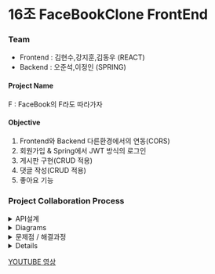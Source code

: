# 16조 FaceBookClone FrontEnd

### Team
+ Frontend : 김현수,강지훈,김동우 (REACT)
+ Backend :  오준석,이정인 (SPRING)

#### Project Name
F : FaceBook의 F라도 따라가자

#### Objective
1. Frontend와 Backend 다른환경에서의 연동(CORS)
2. 회원가입 & Spring에서 JWT 방식의 로그인
3. 게시판 구현(CRUD 적용)
4. 댓글 작성(CRUD 적용)
5. 좋아요 기능

### Project Collaboration Process
<details markdown = "1">
<summary>
API설계
</summary>
 <div style="width:700px; margin: auto" >

[NOTION](https://www.notion.so/5-0b6bbc932fe3490093273e632f312d9f) 

### 로그인/회원가입
|기능　　　　　|Method|URL|Request|Response|
|---|---|---|---|---|
|로그인|POST|/user/login|{<br>userId: userId<br>pwd: pwd<br>}|{<br>statusCode : 200<br>responseMessage: 로그인 성공<br>jwtToken: jwtToken,<br>userId: userId<br>}|
|회원가입|POST|/user/register|{<br>userId: userId<br>pwd: pwd<br>fistName: fistName<br>lastName: lastName<br>birth: birth<br>sex: sex<br>}|{<br>firstName: firstName<br>lastName: lastName<br>sex: sex<br>birth: birth<br>id: id<br>responseMessage: responseMessage<br>userId: userId<br>statusCode: statusCode<br>result: result<br>}|
|사용자 프로필 이미지 변경|PUT|/user/info<br> optional Header :Authorization="Bearer<br>  eyJhbGciOiJIUzI<br> 1NiJ9.eyJzdWIiOiJy<br> b2NraW5d4cCI6<br> MTYzNDY1MzEwN<br> n0.fR3PrXfjAGWD8<br> 5YaXw9dmXSvXcJ9<br> dBtvnb2sHsS9j_U"|{<br>imageUrl: imageUrl<br>}|{<br>statusCode : 200<br>responseMessage: 사용자 이미지 수정 완료<br>userId: userId<br>imageUrl: imageUrl<br>}|
|사용자 정보 조회|POST|/user/info<br> optional Header :<br>Authorization="Bearer<br> eyJhbGciOiJIUzI1<br>NiJ9.eyJzdWIiOiJy<br>b2NraW5<br>d4cCI6MTYzNDY<br>1MzEwNn0.fR3PrXf<br>jAGWD85YaXw9dmXSvXcJ9<br>dBtvnb2sHsS9j_U"|-|{<br>statusCode : 200<br>responseMessage: 사용자 정보 전달<br>userId: userId<br>firstName: firstName<br>lastName: lastName<br>imageUrl: imageUrl<br>}|
|전체 사용자 정보 조회|GET|/user/list<br>Header :<br> Authorization="Bearer <br> eyJhbGciOiJIUzI1N<br> iJ9.eyJzdWIiO<br> iJyb2NraW5d4cCI6MTYz<br> NDY1MzEwNn0.fR3P<br> rXfjAGWD85YaXw<br> 9dmXSvXcJ9dBtvnb2<br> sHsS9j_U"<br> 토큰 헤더 추가하면<br>  로그인한 유저 정보를<br>  뺀 나머지 유저<br>  정보 전달|-|{<br>statusCode : 200<br>responseMessage: 사용자 리스트 전달<br>users:[{<br>userId: userId<br>firstName: firstName<br>lastName: lastName<br>imageUrl: imageUrl<br>}]<br>}|

### 게시글,댓글
|기능　　　　　|Method|URL|Request|Response|
|---|---|---|---|---|
|게시글 작성|POST|/post|{<br>content: content<br>imageUrl: imageUrl<br>}|{<br>statusCode : 200<br>responseMessage: 게시글 작성 성공<br>}|
|게시글 수정|PUT|/post/{postId}<br>Header :<br>Authorization="Bearer<br> eyJhbGciOiJIUz<br>I1NiJ9.eyJzdWIi<br>OiJyb2NraW5d4<br>cCI6MTYzNDY<br>MzEwNn0.fR3PrX<br>fjAGWD85YaXw9<br>dmXSvXcJ9dBt<br>vnb2sHsS9j_U"|{<br>content: content<br>imageUrl: imageUrl<br>}|{<br>post: {<br>postId: postId<br>content: content<br>imageUrl: imageUrl<br>createdAt: createdAt<br>firstName: firstName<br>lastName: lastName<br>likeCount: likeCount<br>commentCount: commentCount<br>comments: comments<br>liked: liked<br>},<br>responseMessage: <br>responseMessage<br>statusCode: <br>statusCode<br>}|
|게시글 삭제|DELETE|/post/{postId}<br>Header : Authorization="Bearer<br> eyJhbGciOiJIUzI<br>1NiJ9.eyJzdWIiOiJyb<br>2NraW5d4cCI6MTYzNDY1<br>MzEwNn0.fR3PrX<br>fjAGWD85YaXw9dmX<br>SvXcJ9dBtvnb2<br>sHsS9j_U"|-|{<br>statusCode : 200<br>responseMessage: 게시글 삭제 성공<br>}|
|게시글 조회|GET|/post?page=page<br>optional <br>Header : Authorization="Bearer<br> eyJhbGciOiJIUzI1Ni<br>J9.eyJzdWIiOiJ<br>yb2NraW5d4cCI6MTYzND<br>Y1MzEwNn0.fR3PrXf<br>jAGWD85YaXw9dmXS<br>vXcJ9dBtvnb2s<br>HsS9j_U"<br>토큰 헤더 추가하면<br> 로그인한 사용자의<br> 게시글별 좋아요<br> 상태 확인 가능<br>추가하지 않으면 <br>모든 게시글 좋아요<br> 상태 false 및 <br>username = "guest"|-|{<br>statusCode : 200<br>responseMessage: 게시글 조회 성공<br>page: page<br>totalPage: totalPage<br>username: username<br>userImageUrl: userImageUrl<br>posts:[{<br>postId: postId<br>content: content<br>imageUrl: imageUrl<br>createdAt: createdAt<br>firstName: firstName<br>lastName: lastName<br>likeCount: likeCount<br>commentCount: commentCount<br>isLiked: isLiked<br>comments: [{<br>commentId:commentId<br>content:content<br>userImageUrl: userImageUrl<br>createdAt: createdAt<br>userId: userId<br>firstName: firstName<br>lastName: lastName}]<br>}]<br>}|
|댓글삭제|DELETE|/comment/{commentId}<br>Header :<br> Authorization="Bearer <br>eyJhbGciOiJ<br>IUzI1NiJ9.eyJzdW<br>IiOiJyb2Nr<br>aW5d4cCI6MTY<br>NDY1MzEwNn0.f<br>R3PrXfjAGWD85Ya<br>Xw9dmXSvXcJ9d<br>Btvnb2sHsS9j_U"|-|{<br>statusCode : 200<br>responseMessage: 댓글 삭제 성공<br>postId: postId<br>}|
|댓글수정|PUT|/comment/{commentId}<br>Header :<br> Authorization="Bearer<br> eyJhbGciOiJIUzI1Ni<br>J9.eyJzdWIiOiJyb2NraW<br>5d4cCI6MTYzNDY1Mz<br>EwNn0.fR3PrXfjAGWD<br>85YaXw9dmXSvXc<br>J9dBtvnb2sHsS9j_U"|{<br>content: content<br>}|{<br>comment: {<br>commentId: commentId<br>content: content<br>createdAt: createdAt<br>userId: userId<br>userImageUrl: userImageUrl<br>firstName: firstName<br>lastName: lastName<br>},<br>postId: postId<br>responseMessage: 댓글 수정 성공<br>statusCode: 200<br>}|
|댓글작성|POST|/comment<br>Header : <br>Authorization="Bearer<br> eyJhbGciOiJIUzI1N<br>iJ9.eyJzdWIiOiJyb<br>2NraW5d4cCI6MTYzND<br>Y1MzEwNn0.fR3Pr<br>XfjAGWD85YaXw9dm<br>XSvXcJ9dBtvn<br>b2sHsS9j_U"|{<br>content: content<br>postId: postId<br>}|{<br>statusCode : 200<br>responseMessage: 댓글 생성 성공<br>comment: {<br>commentId:commentId<br>content:content<br>userImageUrl: userImageUrl<br>createdAt: createdAt<br>userId: userId<br>firstName: firstName<br>lastName: lastName}<br>}|
|좋아요 변경|POST|/post/{postId}/like<br>Header : <br>Authorization="Bearer<br> eyJhbGciOiJIUzI<br>1NiJ9.eyJzdWIiOiJyb<br>2NraW5d4cCI6MTYzNDY<br>1MzEwNn0.fR3PrXfj<br>AGWD85YaXw9dmXSvX<br>cJ9dBtvnb2sHsS9j_U"|-|{<br>isLiked: isLiked<br>statusCode : 200<br>responseMessage: 좋아요 변경 성공<br>}|



 </div></details>

<details markdown = "1">
<summary>
Diagrams
</summary>
 <div>
<img src= "https://media.vlpt.us/images/junseokoo/post/982e77ed-0fde-4d5b-8dcd-3ddfed639e69/image.png">
 </div></details>


<details markdown = "1">
<summary>
문제점 / 해결과정
</summary>

+ ## 페이스북의 아이콘 및 스타일 그대로 따라하기
클론코딩의 키포인트는 대상을 얼마나 디테일하게 분석하고 따라하는 거라고 생각한다. 보다 똑같이 따라하기 위해서 CSS 능력이 특히 많이 요구되는데 이 부분이 이번 클론코딩의 에로사항이었다. <br>
이미 서비스 되고 있는 수준의 웹페이지를 그대로 따라하기 위해 위치도 세밀하게 폰트 컬러도 크기도 세밀하게 조정하는 것은 여간 쉬운일이 아니었다. 개발자도구를 끼고 살며 일일이 폰트 크기를 확인하고 색을컬러피커로 찍어보는 일은 정말 손이 많이 갔었다. 또한 요소들의 정확한 배치를 조정하는 과정에서 어쩔 떈 여기로 밀리고 어쩔 땐 저기로 밀리는 것이 참 힘들었다. <br>
이런 에로사항을 해결한 방법은 그냥 더 많이 구글링하고 더 많이 코딩해보는 것 뿐이었다. 좀 더 편한 방법은 있을지언정 만능인 방법은 없었기에 최대한 많은 방법을 생각하고 실행했다. 그렇게 하나하나 심혈을기울여서 따라하다보니 어느새 요령이 생겼고 결국 100%까지는 아니더라도 꾀나 비슷하게 페이스북의 디자인을 따라할 수 있게 되었다.

</details>

<details markdown = "1">
<sumary>
컴포넌트 플로우
</sumary>

## (김현수) 컴포넌트 플로우 - 헤더, 사이드바, 이미지 업로드
1. 헤더
헤더는 크게 왼쪽 가운데 오른쪽(HeaderSub.js)으로 나눴다. 기능적인 측면으로 보았을 때도 이렇게 나뉘지만 이렇게 나눈 가장 큰 이유는 flex를 통한 위치 정렬을 위해서다. 이 중 기능이 있는 것은 오른쪽(HeaderSub.js)뿐임으로 바로 오른쪽 설명으로 넘어가겠다. <br>
오른쪽에는 유저의 프로필사진과 유저의 이름 그리고 메뉴,채팅,알림,더보기 버튼으로 구성되어있다. 이 중 메뉴, 채팅, 알림 기능은 구현하지 않았고 유저프로필 사진과 더보기를 하나로 묶어 클릭했을 때 유저프로필 사진을 수정할 수 있는 모달창이 뜨게 하였다.
2. 사이드 바
사이드바는 왼쪽과 오른쪽으로 나뉘어 있고 그 중 왼쪽을 위 아래로 나눴다. 위에는 아이콘들이(기능X) 아래에는 웹사이트footer가 들어갔다. <br>
오른쪽 사이드 바는 전체 유저의 정보를 서버에서 받아와 각 유저의 프로필이미지와 이름을 한세트로하여 map()을 통해 뿌려줬다.
3. 이미지 업로드
프론트에서 S3 버킷에 업로드하고 그 이미지의 url주소를 서버 데이터베이스에 저장하는 방식을 택했다. 그러기 위해선 S3에 업로드를 할 수 있게 해주는 aws-sdk 패캐지를 받아야 했다. <br>
그리고 S3에 업로드 해주는 코드
```
AWS.config.update({
    region: "ap-northeast-2",
    credentials: new AWS.CognitoIdentityCredentials({
      IdentityPoolId: 'ap-northeast-2:3be6a8f1-b813-418a-914b-0707888dcbdc',
    }),
  })

  const uploadToAws = () => {
    const awsUpload = new AWS.S3.ManagedUpload({
      params: {
        Bucket: 'hanghae-miniproject-team2-imagebucket',
        Key: `${profilePreview.fileName}.${profilePreview.fileType}`,
        Body: profilePreview.file,
        ACL: "public-read",
      }
    })
    const promise = awsUpload.promise();
    promise.then(data => {
    }).catch(err => {
      window.alert('업로드 실패')
    })
```
를 사용했고 뒤에 .then()을 통해 업로드가 끝난 다음 이미지url을 서버 DB와 리덕스스토어에 넘겨줬다.

## (김동우) 컴포넌트 플로우
1. 포스트 뷰 작성하기(1개)
2. API 문서 확인하고 약속한 방식으로 data.json 만들기
3. 로컬서버와 map을 통해서 여러개의 포스트가 생성되는지, 값들이 잘 들어가는지 확인
4. 삭제화면 모달창 만들기
5. 로그인 회원가입 통신 이후 포스트 삭제 기능 구현
6. 좋아요 기능 구현
7. 댓글 달기 클릭 시 해당 댓글 input에 포커스 되는 기능 구현 (spread useState와 current.focus() 기능 사용)
8. 댓글 추가 기능 구현
9. 댓글 삭제 기능 구현
10.댓글 삭제 기능 구현
11. 전체적인 기능 점검
#### 이번에 하면서 아쉬웠던 점(김동우)
1. 컴포넌트 잘 쪼개기:
  이번에 포스트 컴포넌트의 뷰와 기능을 담당하였는데 간단한 구조일 줄 알고 하나의 컴포넌트로 잡고 작업을 시작했다.
  그러나 작업이 진행되면 진행 될수록 디테일한 기능이 요구되고, 삼항 연산자들이 추가되면서 코드량이 걷잡을 수 없이 커져버렸다.
  중간에 컴포넌트 분리를 하다가 오류로 인해 프로젝트가 지연될까 그대로 진행한 결과 Post.js코드는 600줄에 가까운 그야말로 스파게티 코드가 되고 말았다.
  이러한 문제는 한 눈에 컴포넌트의 구성과 양을 파악할 만큼의 실력이 없어서라고 생각된다.
  이를 방지하기 위해 앞으로는 1) 코드가 많아지고, 2) 작은 구조의 반복 이 발생하는 코드라면 즉시 컴포넌트를 쪼개는 식으로 작업을 진행해야겠다고 생각했다.
  나중에 발생하는 내 코드를 내가 잘 못알아 보고, 보기도 싫어지는 사태가 발생하기 전에 말이다.
2. 스프레드 방식 useState에서 id 값을 제대로 주지 못한 점:
  삭제 모달이나 댓글 삭제 모달을 만들 때 동일한 위치의 컴포넌트에서 여러개의 useState를 활용하여 각각의 모달을 켜고 끄는 방식을 사용했다.
  setModal 같은 상태 변화를 담당하는 변수를 함수와 스프레드 문법을 통해서 표현했는데, 그 때 값을 [id]: setModal[id] 같은 식으로 주었다.
  처음엔 작동이 잘 돼서 문제가 없을 줄 알았는데, 나중에 배포를 하고 보니 개인이 여러개의 댓글을 달면 차례대로 삭제를 할 떄 모달이 뜨지 않는 오류가 발생했다.
  다시 생각해보니 id값을 배열의 인덱스 값으로 주었는데, 이러다 보니 첫 댓글이 삭제가 되면 내용 변경이 리덕스에서 일어나면서 순서가 꼬여 발생하는 문제인 것 같다.
  map의 key값에 unique한 값을 주는 것에만 신경을 썼지 map에 들어가는 모든 요소들은(특히 변경이 일어나는 요소들) unique한 값을 주어야 한다는 것을 알 수 있었다.
  
</details>

[YOUTUBE 영상](https://youtu.be/ZZ4QNsdwrVo) 

